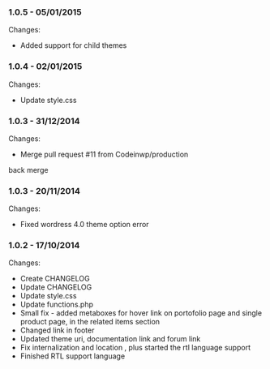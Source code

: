 

### 1.0.5 - 05/01/2015

 Changes: 


 * Added support for child themes


### 1.0.4 - 02/01/2015

 Changes: 


 * Update style.css


### 1.0.3 - 31/12/2014

 Changes: 


 * Merge pull request #11 from Codeinwp/production

back merge


### 1.0.3 - 20/11/2014

 Changes: 


 * Fixed wordress 4.0 theme option error


### 1.0.2 - 17/10/2014

 Changes: 


 * Create CHANGELOG
 * Update CHANGELOG
 * Update style.css
 * Update functions.php
 * Small fix - added metaboxes for hover link on portofolio page and single product page, in the related items section
 * Changed link in footer
 * Updated theme uri, documentation link and forum link
 * Fix internalization and location , plus started the rtl language support
 * Finished RTL support language
